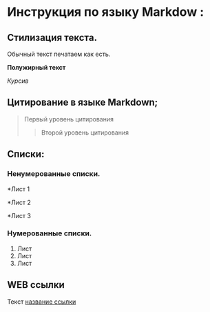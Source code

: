 # Инструкция по языку Markdow :

## Стилизация текста.
Обычный текст печатаем как есть.

**Полужирный текст**

*Курсив*

## Цитирование в языке Markdown;
> Первый уровень цитирования
>>Второй уровень цитирования
## Списки:
### Ненумерованные списки.
*Лист 1

*Лист 2

*Лист 3

### Нумерованные списки.
1. Лист 
2. Лист
3. Лист
## WEB ссылки
Текст [название ссылки](http.example.com "Всплывающая подсказка")

